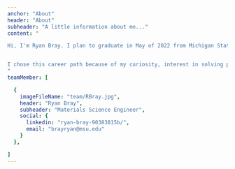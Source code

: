 ```yaml
---
anchor: "About"
header: "About"
subheader: "A little information about me..."
content: "

Hi, I'm Ryan Bray. I plan to graduate in May of 2022 from Michigan State University with a bachelor's degree in Materials Science and Engineering. I have over two years of demonstrated work experience ranging from research to process engineering.  


I chose this career path because of my curiosity, interest in solving problems, and my drive to exceed expectations. The face of a satisfied customer is what I strive for!  I enjoy working with others to brainstorm ideas and alternatives to find solutions to real world problems. There is a certain satisfaction in accomplishing a challenging task and learning new skills.  My ideal work environment is full of positive people, teamwork, and learning opportunities where I can grow professionally and personally.
"
teamMember: [

  {
    imageFileName: "team/RBray.jpg",
    header: "Ryan Bray",
    subheader: "Materials Science Engineer",
    social: {
      linkedin: "ryan-bray-90383815b/",
      email: "brayryan@msu.edu"
    }    
  },

]
---
```

